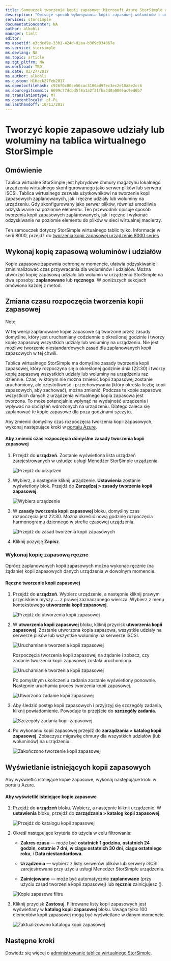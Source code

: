 ```yaml
---
title: Samouczek tworzenia kopii zapasowej Microsoft Azure StorSimple wirtualnego tablicy | Dokumentacja firmy Microsoft
description: "Opisuje sposób wykonywania kopii zapasowej woluminów i udziałów tablicy wirtualne StorSimple."
services: storsimple
documentationcenter: NA
author: alkohli
manager: timlt
editor: 
ms.assetid: e3cdcd9e-33b1-424d-82aa-b369d934067e
ms.service: storsimple
ms.devlang: NA
ms.topic: article
ms.tgt_pltfrm: NA
ms.workload: TBD
ms.date: 02/27/2017
ms.author: alkohli
ms.custom: H1Hack27Feb2017
ms.openlocfilehash: c926f0c80ce56cac3106ad97ec3ec2e18a8e2cc6
ms.sourcegitcommit: 6699c77dcbd5f8a1a2f21fba3d0a0005ac9ed6b7
ms.translationtype: MT
ms.contentlocale: pl-PL
ms.lasthandoff: 10/11/2017
---
```

# <a name="back-up-shares-or-volumes-on-your-storsimple-virtual-array"></a>Tworzyć kopie zapasowe udziały lub woluminy na tablica wirtualnego StorSimple

## <a name="overview"></a>Omówienie

Tablica wirtualne StorSimple jest hybrydowe chmury magazynu lokalnego urządzenia wirtualnego skonfigurowanego jako serwer plików lub serwera iSCSI. Tablica wirtualnego zezwala użytkownikowi na tworzenie kopii zapasowych zaplanowanych, jak i ręczne udziały lub woluminy na urządzeniu. Gdy skonfigurowany jako serwer plików, również umożliwia odzyskiwanie na poziomie elementu. Ten przewodnik opisuje sposób tworzenia kopii zapasowych zaplanowanych, jak i ręczne i wykonać odzyskiwanie na poziomie elementu do plików w sieci wirtualnej macierzy.

Ten samouczek dotyczy StorSimple wirtualnego tablic tylko. Informacje w serii 8000, przejdź do [tworzenia kopii zapasowej urządzenie 8000 series](storsimple-manage-backup-policies-u2.md)

## <a name="back-up-shares-and-volumes"></a>Wykonaj kopię zapasową woluminów i udziałów

Kopie zapasowe zapewnia ochronę w momencie, ułatwia odzyskiwanie i zminimalizować czas przywracania dla woluminów i udziałów. Można utworzyć kopię zapasową udziału lub wolumin w urządzeniu StorSimple na dwa sposoby: **zaplanowane** lub **ręcznego**. W poniższych sekcjach omówiono każdej z metod.

## <a name="change-the-backup-start-time"></a>Zmiana czasu rozpoczęcia tworzenia kopii zapasowej

> [!NOTE]
> W tej wersji zaplanowane kopie zapasowe są tworzone przez zasady domyślne, który jest uruchamiany codziennie o określonej godzinie i tworzy kopię zapasową wszystkich udziały lub woluminy na urządzeniu. Nie jest możliwe tworzenie niestandardowych zasad dla zaplanowanych kopii zapasowych w tej chwili.


Tablica wirtualnego StorSimple ma domyślne zasady tworzenia kopii zapasowej, który rozpoczyna się o określonej godzinie dnia (22:30) i tworzy kopię zapasową wszystkich udziały lub woluminy na urządzeniu raz dziennie. Czas, w którym nie można zmienić kopii zapasowej zostanie uruchomiony, ale częstotliwość i przechowywania (który określa liczbę kopii zapasowych, aby zachować), można zmienić. Podczas te kopie zapasowe wszystkich danych z urządzenia wirtualnego kopia zapasowa jest tworzona. To może potencjalnie wpłynąć na wydajność urządzenia i wpływać na obciążeń wdrożonych na urządzeniu. Dlatego zaleca się zaplanować te kopie zapasowe dla poza godzinami szczytu.

 Aby zmienić domyślny czas rozpoczęcia tworzenia kopii zapasowych, wykonaj następujące kroki w [portalu Azure](https://portal.azure.com/).

#### <a name="to-change-the-start-time-for-the-default-backup-policy"></a>Aby zmienić czas rozpoczęcia domyślne zasady tworzenia kopii zapasowej

1. Przejdź do **urządzeń**. Zostanie wyświetlona lista urządzeń zarejestrowanych w usłudze usługi Menedżer StorSimple urządzenia. 
   
    ![Przejdź do urządzeń](./media/storsimple-virtual-array-backup/changebuschedule1.png)

2. Wybierz, a następnie kliknij urządzenie. **Ustawienia** zostanie wyświetlony blok. Przejdź do **Zarządzaj > zasady tworzenia kopii zapasowej**.
   
    ![Wybierz urządzenie](./media/storsimple-virtual-array-backup/changebuschedule2.png)

3. W **zasady tworzenia kopii zapasowej** bloku, domyślny czas rozpoczęcia jest 22:30. Można określić nową godzinę rozpoczęcia harmonogramu dziennego w strefie czasowej urządzenia.
   
    ![Przejdź do zasad tworzenia kopii zapasowych](./media/storsimple-virtual-array-backup/changebuschedule5.png)

4. Kliknij pozycję **Zapisz**.

### <a name="take-a-manual-backup"></a>Wykonaj kopię zapasową ręczne

Oprócz zaplanowanych kopii zapasowych można wykonać ręcznie (na żądanie) kopii zapasowych danych urządzenia w dowolnym momencie.

#### <a name="to-create-a-manual-backup"></a>Ręczne tworzenie kopii zapasowej

1. Przejdź do **urządzeń**. Wybierz urządzenie, a następnie kliknij prawym przyciskiem myszy **...**  z prawej zaznaczonego wiersza. Wybierz z menu kontekstowego **utworzenia kopii zapasowej**.
   
    ![Przejdź do utworzenia kopii zapasowej](./media/storsimple-virtual-array-backup/takebackup1m.png)

2. W **utworzenia kopii zapasowej** bloku, kliknij przycisk **utworzenia kopii zapasowej**. Zostanie utworzona kopia zapasowa, wszystkie udziały na serwerze plików lub wszystkie woluminy na serwerze iSCSI. 
   
    ![Uruchamianie tworzenia kopii zapasowej](./media/storsimple-virtual-array-backup/takebackup2m.png)
   
    Rozpoczęcia tworzenia kopii zapasowej na żądanie i zobacz, czy zadanie tworzenia kopii zapasowej została uruchomiona.
   
    ![Uruchamianie tworzenia kopii zapasowej](./media/storsimple-virtual-array-backup/takebackup3m.png) 
   
    Po pomyślnym ukończeniu zadania zostanie wyświetlony ponownie. Następnie uruchamia proces tworzenia kopii zapasowej.
   
    ![Utworzono zadanie kopii zapasowej](./media/storsimple-virtual-array-backup/takebackup4m.png)

3. Aby śledzić postęp kopii zapasowych i przyjrzyj się szczegóły zadania, kliknij powiadomienie. Powoduje to przejście do **szczegóły zadania**.
   
     ![Szczegóły zadania kopii zapasowej](./media/storsimple-virtual-array-backup/takebackup5m.png)

4. Po wykonaniu kopii zapasowej przejdź do **zarządzania > katalog kopii zapasowej**. Zobaczysz migawkę chmury dla wszystkich udziałów (lub woluminów) na urządzeniu.
   
    ![Zakończono tworzenie kopii zapasowej](./media/storsimple-virtual-array-backup/takebackup19m.png) 

## <a name="view-existing-backups"></a>Wyświetlanie istniejących kopii zapasowych
Aby wyświetlić istniejące kopie zapasowe, wykonaj następujące kroki w portalu Azure.

#### <a name="to-view-existing-backups"></a>Aby wyświetlić istniejące kopie zapasowe

1. Przejdź do **urządzeń** bloku. Wybierz, a następnie kliknij urządzenie. W **ustawienia** bloku, przejdź do **zarządzania > katalog kopii zapasowej**.
   
    ![Przejdź do katalogu kopii zapasowej](./media/storsimple-virtual-array-backup/viewbackups1.png)
2. Określ następujące kryteria do użycia w celu filtrowania:
   
    - **Zakres czasu** — może być **ostatnich 1 godzina**, **ostatnich 24 godzin**, **ostatnie 7 dni**, **w ciągu ostatnich 30 dni**, **ciągu ostatniego roku**, i **Data niestandardowa**.
    
    - **Urządzenia** — wybierz z listy serwerów plików lub serwery iSCSI zarejestrowana przy użyciu usługi Menedżer StorSimple urządzenia.
   
    - **Zainicjowano** — może być automatycznie **zaplanowane** (przy użyciu zasad tworzenia kopii zapasowej) lub **ręcznie** zainicjujesz ().
   
    ![Kopie zapasowe filtru](./media/storsimple-virtual-array-backup/viewbackups2.png)

3. Kliknij przycisk **Zastosuj**. Filtrowane listy kopii zapasowych jest wyświetlany w **katalog kopii zapasowej** bloku. Uwaga tylko 100 elementów kopii zapasowej mogą być wyświetlane w danym momencie.
   
    ![Zaktualizowano katalogu kopii zapasowej](./media/storsimple-virtual-array-backup/viewbackups3.png)

## <a name="next-steps"></a>Następne kroki

Dowiedz się więcej o [administrowanie tablica wirtualnego StorSimple](storsimple-ova-web-ui-admin.md).


